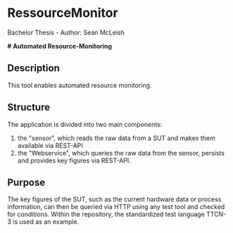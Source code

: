 # RessourceMonitor
Bachelor Thesis - Author: Sean McLeish

**# Automated Resource-Monitoring**

## Description
This tool enables automated resource monitoring.

## Structure
The application is divided into two main components:
1. the "sensor", which reads the raw data from a SUT and makes them available via REST-API
2. the "Webservice", which queries the raw data from the sensor, persists and provides key figures via REST-API.

## Purpose
The key figures of the SUT, such as the current hardware data or process information, can then be queried via HTTP using any test tool and checked for conditions. Within the repository, the standardized test language TTCN-3 is used as an example.


